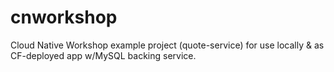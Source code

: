 # cnworkshop
Cloud Native Workshop example project (quote-service) for use locally &amp; as CF-deployed app w/MySQL backing service.
